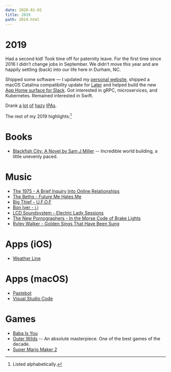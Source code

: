```yaml
---
date: 2020-01-01
title: 2019
path: 2019.html
---
```

# 2019
Had a second kid! Took time off for paternity leave.
For the first time since 2016 I didn’t change jobs in September. We didn’t move this year and are happily settling (back) into our life here in Durham, NC. 

Shipped some software — I updated my [personal website](www.launchsoft.co), shipped a macOS Catalina compatibility update for [Later](launchsoft.co/later.html) and helped build the new [App Home surface for Slack](https://medium.com/slack-developer-blog/theres-no-place-like-home-8a710b614a9d). Got interested in gRPC, microservices, and Kubernetes. Remained interested in Swift. 

Drank [a](https://westbrookbrewing.com/beer/rinse-repeat-motueka-wakatu-ddh/) [lot](https://www.fullsteam.ag/beer/next) [of](https://untappd.com/b/casita-lucid-dream/3541814) [hazy](https://revisionbrewing.com/beers/staff-of-life/) [IPAs](https://untappd.com/b/heist-brewery-mo-j/2310852).

The rest of my 2019 highlights:[^1]

# Books
- [Blackfish City: A Novel by Sam J Miller](https://www.amazon.com/Blackfish-City-Novel-Sam-Miller/dp/0062684825/) -- Incredible world building, a little unevenly paced.

# Music
- [The 1975 - A Brief Inquiry Into Online Relationships](https://open.spotify.com/album/6PWXKiakqhI17mTYM4y6oY?si=wZXezoRsT_C9nbeJEVTMaw)
- [The Beths - Future Me Hates Me](https://open.spotify.com/album/4xG41eVnTuDK6uMmcksQ9B?si=GUsY7CQ1R5WSEXAUwoFtKQ)
- [Big Thief - U.F.O.F](https://open.spotify.com/album/5X0bIKvPtSDo4NpXqgrB6p?si=JtRE5qkfTdafs7JxjKQhfg)
- [Bon Iver - i,i](https://open.spotify.com/album/54DU59anGQsdrFP7utpshG?si=B8ZNjZ63SbusMA25CrcdVA)
- [LCD Soundsystem - Electric Lady Sessions](https://open.spotify.com/album/6iVbNJBKV53qgNPKPpcBLt?si=e0fyiHwBRIKFnnGaQk08QA)
- [The New Pornographers - In the Morse Code of Brake Lights](https://open.spotify.com/album/07XtrVIcnlM0IA5FC7elBx?si=t1Dp3DY5TW2JU8nwg_nHvQ)
- [Ryley Walker - Golden Sings That Have Been Sung](https://open.spotify.com/album/6pzoDMaxrkGRsjoMKey5x8?si=d9Daz_7kRCSBkW3zg7N8zA)

# Apps (iOS)
- [Weather Line](http://weatherlineapp.com)

# Apps (macOS)
- [Pastebot](https://tapbots.com/pastebot/)
- [Visual Studio Code](https://code.visualstudio.com)

# Games
- [Baba Is You](https://store.steampowered.com/app/736260/Baba_Is_You/)
- [Outer Wilds](https://store.steampowered.com/app/753640/Outer_Wilds/) -- An absolute masterpiece. One of the best games of the decade.
- [Super Mario Maker 2](https://supermariomaker.nintendo.com/buy/)

[^1]: Listed alphabetically.